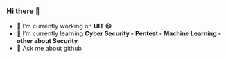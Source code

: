 ### Hi there 👋

- 🔭 I’m currently working on **UIT 😆** 
- 🌱 I’m currently learning **Cyber Security - Pentest - Machine Learning - other about Security** 
- 💬 Ask me about github

